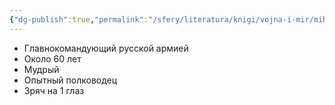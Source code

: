 ```yaml
---
{"dg-publish":true,"permalink":"/sfery/literatura/knigi/vojna-i-mir/mihail-illarionovich-kutuzov/"}
---
```


- Главнокомандующий русской армией
- Около 60 лет
- Мудрый
- Опытный полководец
- Зряч на 1 глаз